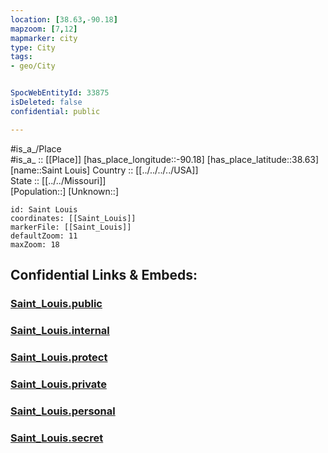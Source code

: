 ```yaml
---
location: [38.63,-90.18] 
mapzoom: [7,12] 
mapmarker: city 
type: City
tags:
- geo/City


SpocWebEntityId: 33875
isDeleted: false
confidential: public

---
```

#is_a_/Place  
#is_a_ :: [[Place]] 
[has_place_longitude::-90.18] 
[has_place_latitude::38.63] 
[name::Saint Louis] 
Country :: [[../../../../USA]]  
State :: [[../../Missouri]]  
[Population::] 
[Unknown::] 


```leaflet
id: Saint Louis
coordinates: [[Saint_Louis]] 
markerFile: [[Saint_Louis]] 
defaultZoom: 11 
maxZoom: 18
```


## Confidential Links & Embeds: 

### [Saint_Louis.public](/_public/\Earth\Continent\America~North\USA\USA~Central\Missouri\counties~Missouri\Saint_Louis,County\cities~Saint_LouisSaint_Louis.public.md) 

### [Saint_Louis.internal](/_internal/\Earth\Continent\America~North\USA\USA~Central\Missouri\counties~Missouri\Saint_Louis,County\cities~Saint_LouisSaint_Louis.internal.md) 

### [Saint_Louis.protect](/_protect/\Earth\Continent\America~North\USA\USA~Central\Missouri\counties~Missouri\Saint_Louis,County\cities~Saint_LouisSaint_Louis.protect.md) 

### [Saint_Louis.private](/_private/\Earth\Continent\America~North\USA\USA~Central\Missouri\counties~Missouri\Saint_Louis,County\cities~Saint_LouisSaint_Louis.private.md) 

### [Saint_Louis.personal](/_personal/\Earth\Continent\America~North\USA\USA~Central\Missouri\counties~Missouri\Saint_Louis,County\cities~Saint_LouisSaint_Louis.personal.md) 

### [Saint_Louis.secret](/_secret/\Earth\Continent\America~North\USA\USA~Central\Missouri\counties~Missouri\Saint_Louis,County\cities~Saint_LouisSaint_Louis.secret.md)

